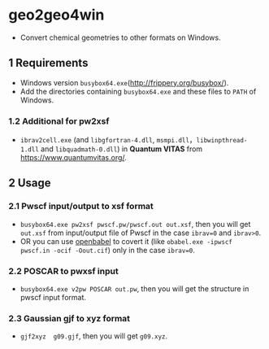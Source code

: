 # geo2geo4win
* Convert chemical geometries to other formats on Windows.

## 1 Requirements
* Windows version `busybox64.exe`(<http://frippery.org/busybox/>).
* Add the directories containing `busybox64.exe` and these files to `PATH` of Windows.

### 1.2 Additional for pw2xsf
* `ibrav2cell.exe` (and `libgfortran-4.dll`, `msmpi.dll`，`libwinpthread-1.dll` and `libquadmath-0.dll`) in **Quantum VITAS** from <https://www.quantumvitas.org/>.

## 2 Usage
### 2.1 Pwscf input/output to xsf format
* `busybox64.exe pw2xsf pwscf.pw/pwscf.out out.xsf`, then you will get `out.xsf` from input/output file of Pwscf in the case `ibrav=0` and `ibrav>0`.
* OR you can use [openbabel](https://github.com/openbabel/openbabel) to covert it (like `obabel.exe -ipwscf  pwscf.in -ocif -Oout.cif`) only in the case `ibrav=0`. 

### 2.2 POSCAR to pwxsf input 
* `busybox64.exe v2pw POSCAR out.pw`, then you will get the structure in pwscf input format.

### 2.3 Gaussian gjf to xyz format 
* `gjf2xyz  g09.gjf`, then you will get `g09.xyz`.
